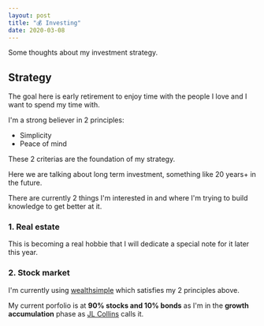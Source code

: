 ```yaml
---
layout: post
title: "💰 Investing"
date: 2020-03-08
---
```


Some thoughts about my investment strategy.

## Strategy

The goal here is early retirement to enjoy time with the people I love and I want to spend my time with.

I'm a strong believer in 2 principles:

- Simplicity
- Peace of mind

These 2 criterias are the foundation of my strategy.

Here we are talking about long term investment, something like 20 years+ in the future.

There are currently 2 things I'm interested in and where I'm trying to build knowledge to get better at it.

### 1. Real estate

This is becoming a real hobbie that I will dedicate a special note for it later this year.

### 2. Stock market

I'm currently using [wealthsimple](https://wealthsimple.com/invite/9CHAFQ) which satisfies my 2 principles above.

My current porfolio is at **90% stocks and 10% bonds** as I'm in the **growth accumulation** phase as [JL Collins](https://jlcollinsnh.com/) calls it.
